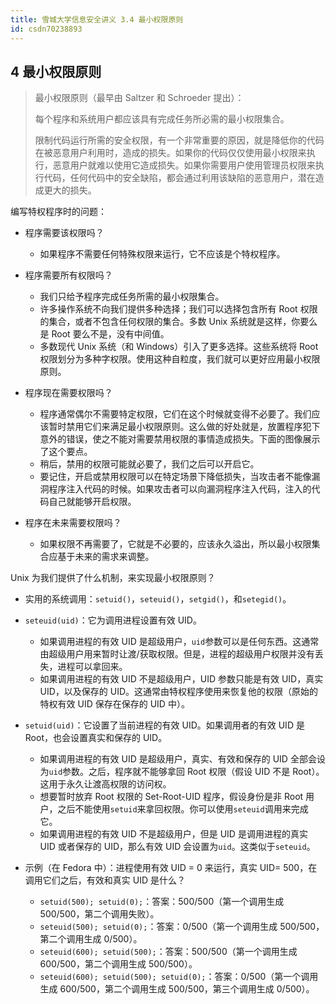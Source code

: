 ```yaml
---
title: 雪城大学信息安全讲义 3.4 最小权限原则
id: csdn70238893
---
```


## 4 最小权限原则

> 最小权限原则（最早由 Saltzer 和 Schroeder 提出）：
> 
> 每个程序和系统用户都应该具有完成任务所必需的最小权限集合。
> 
> 限制代码运行所需的安全权限，有一个非常重要的原因，就是降低你的代码在被恶意用户利用时，造成的损失。如果你的代码仅仅使用最小权限来执行，恶意用户就难以使用它造成损失。如果你需要用户使用管理员权限来执行代码，任何代码中的安全缺陷，都会通过利用该缺陷的恶意用户，潜在造成更大的损失。

编写特权程序时的问题：

*   程序需要该权限吗？

    *   如果程序不需要任何特殊权限来运行，它不应该是个特权程序。
*   程序需要所有权限吗？

    *   我们只给予程序完成任务所需的最小权限集合。
    *   许多操作系统不向我们提供多种选择；我们可以选择包含所有 Root 权限的集合，或者不包含任何权限的集合。多数 Unix 系统就是这样，你要么是 Root 要么不是，没有中间值。
    *   多数现代 Unix 系统（和 Windows）引入了更多选择。这些系统将 Root 权限划分为多种字权限。使用这种自粒度，我们就可以更好应用最小权限原则。
*   程序现在需要权限吗？

    *   程序通常偶尔不需要特定权限，它们在这个时候就变得不必要了。我们应该暂时禁用它们来满足最小权限原则。这么做的好处就是，放置程序犯下意外的错误，使之不能对需要禁用权限的事情造成损失。下面的图像展示了这个要点。
    *   稍后，禁用的权限可能就必要了，我们之后可以开启它。
    *   要记住，开启或禁用权限可以在特定场景下降低损失，当攻击者不能像漏洞程序注入代码的时候。如果攻击者可以向漏洞程序注入代码，注入的代码自己就能够开启权限。
*   程序在未来需要权限吗？

    *   如果权限不再需要了，它就是不必要的，应该永久溢出，所以最小权限集合应基于未来的需求来调整。

Unix 为我们提供了什么机制，来实现最小权限原则？

*   实用的系统调用：`setuid()`，`seteuid()`，`setgid()`，和`setegid()`。
*   `seteuid(uid)`：它为调用进程设置有效 UID。

    *   如果调用进程的有效 UID 是超级用户，`uid`参数可以是任何东西。这通常由超级用户用来暂时让渡/获取权限。但是，进程的超级用户权限并没有丢失，进程可以拿回来。
    *   如果调用进程的有效 UID 不是超级用户，UID 参数只能是有效 UID，真实 UID，以及保存的 UID。这通常由特权程序使用来恢复他的权限（原始的特权有效 UID 保存在保存的 UID 中）。
*   `setuid(uid)`：它设置了当前进程的有效 UID。如果调用者的有效 UID 是 Root，也会设置真实和保存的 UID。

    *   如果调用进程的有效 UID 是超级用户，真实、有效和保存的 UID 全部会设为`uid`参数。之后，程序就不能够拿回 Root 权限（假设 UID 不是 Root）。这用于永久让渡高权限的访问权。
    *   想要暂时放弃 Root 权限的 Set-Root-UID 程序，假设身份是非 Root 用户，之后不能使用`setuid`来拿回权限。你可以使用`seteuid`调用来完成它。
    *   如果调用进程的有效 UID 不是超级用户，但是 UID 是调用进程的真实 UID 或者保存的 UID，那么有效 UID 会设置为`uid`。这类似于`seteuid`。
*   示例（在 Fedora 中）：进程使用有效 UID = 0 来运行，真实 UID= 500，在调用它们之后，有效和真实 UID 是什么？

    *   `setuid(500); setuid(0);`：答案：500/500（第一个调用生成 500/500，第二个调用失败）。
    *   `seteuid(500); setuid(0);`：答案：0/500（第一个调用生成 500/500，第二个调用生成 0/500）。
    *   `seteuid(600); setuid(500);`：答案：500/500（第一个调用生成 600/500，第二个调用生成 500/500）。
    *   `seteuid(600); setuid(500); setuid(0);`：答案：0/500（第一个调用生成 600/500，第二个调用生成 500/500，第三个调用生成 0/500）。
